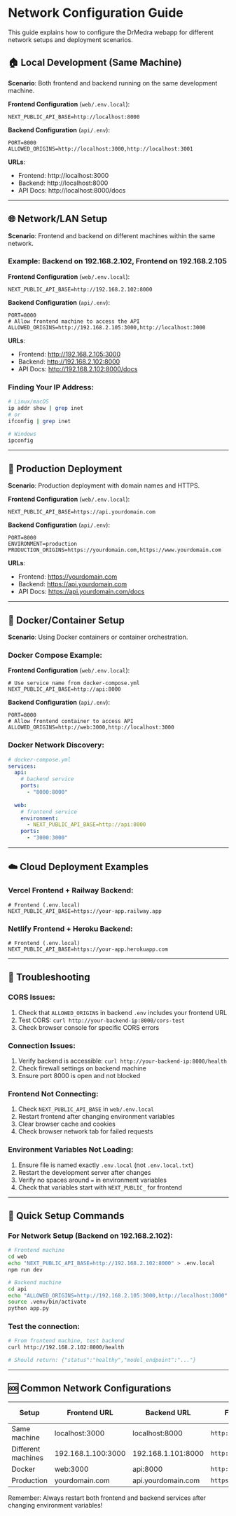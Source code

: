 # Network Configuration Guide

This guide explains how to configure the DrMedra webapp for different network setups and deployment scenarios.

## 🏠 Local Development (Same Machine)

**Scenario**: Both frontend and backend running on the same development machine.

**Frontend Configuration** (`web/.env.local`):
```env
NEXT_PUBLIC_API_BASE=http://localhost:8000
```

**Backend Configuration** (`api/.env`):
```env
PORT=8000
ALLOWED_ORIGINS=http://localhost:3000,http://localhost:3001
```

**URLs**:
- Frontend: http://localhost:3000
- Backend: http://localhost:8000
- API Docs: http://localhost:8000/docs

---

## 🌐 Network/LAN Setup

**Scenario**: Frontend and backend on different machines within the same network.

### Example: Backend on 192.168.2.102, Frontend on 192.168.2.105

**Frontend Configuration** (`web/.env.local`):
```env
NEXT_PUBLIC_API_BASE=http://192.168.2.102:8000
```

**Backend Configuration** (`api/.env`):
```env
PORT=8000
# Allow frontend machine to access the API
ALLOWED_ORIGINS=http://192.168.2.105:3000,http://localhost:3000
```

**URLs**:
- Frontend: http://192.168.2.105:3000
- Backend: http://192.168.2.102:8000
- API Docs: http://192.168.2.102:8000/docs

### Finding Your IP Address:
```bash
# Linux/macOS
ip addr show | grep inet
# or
ifconfig | grep inet

# Windows
ipconfig
```

---

## 🚀 Production Deployment

**Scenario**: Production deployment with domain names and HTTPS.

**Frontend Configuration** (`web/.env.local`):
```env
NEXT_PUBLIC_API_BASE=https://api.yourdomain.com
```

**Backend Configuration** (`api/.env`):
```env
PORT=8000
ENVIRONMENT=production
PRODUCTION_ORIGINS=https://yourdomain.com,https://www.yourdomain.com
```

**URLs**:
- Frontend: https://yourdomain.com
- Backend: https://api.yourdomain.com
- API Docs: https://api.yourdomain.com/docs

---

## 🐳 Docker/Container Setup

**Scenario**: Using Docker containers or container orchestration.

### Docker Compose Example:

**Frontend Configuration** (`web/.env.local`):
```env
# Use service name from docker-compose.yml
NEXT_PUBLIC_API_BASE=http://api:8000
```

**Backend Configuration** (`api/.env`):
```env
PORT=8000
# Allow frontend container to access API
ALLOWED_ORIGINS=http://web:3000,http://localhost:3000
```

### Docker Network Discovery:
```yaml
# docker-compose.yml
services:
  api:
    # backend service
    ports:
      - "8000:8000"
  
  web:
    # frontend service
    environment:
      - NEXT_PUBLIC_API_BASE=http://api:8000
    ports:
      - "3000:3000"
```

---

## ☁️ Cloud Deployment Examples

### Vercel Frontend + Railway Backend:
```env
# Frontend (.env.local)
NEXT_PUBLIC_API_BASE=https://your-app.railway.app
```

### Netlify Frontend + Heroku Backend:
```env
# Frontend (.env.local)
NEXT_PUBLIC_API_BASE=https://your-app.herokuapp.com
```

---

## 🔧 Troubleshooting

### CORS Issues:
1. Check that `ALLOWED_ORIGINS` in backend `.env` includes your frontend URL
2. Test CORS: `curl http://your-backend-ip:8000/cors-test`
3. Check browser console for specific CORS errors

### Connection Issues:
1. Verify backend is accessible: `curl http://your-backend-ip:8000/health`
2. Check firewall settings on backend machine
3. Ensure port 8000 is open and not blocked

### Frontend Not Connecting:
1. Check `NEXT_PUBLIC_API_BASE` in `web/.env.local`
2. Restart frontend after changing environment variables
3. Clear browser cache and cookies
4. Check browser network tab for failed requests

### Environment Variables Not Loading:
1. Ensure file is named exactly `.env.local` (not `.env.local.txt`)
2. Restart the development server after changes
3. Verify no spaces around `=` in environment variables
4. Check that variables start with `NEXT_PUBLIC_` for frontend

---

## 📝 Quick Setup Commands

### For Network Setup (Backend on 192.168.2.102):

```bash
# Frontend machine
cd web
echo "NEXT_PUBLIC_API_BASE=http://192.168.2.102:8000" > .env.local
npm run dev

# Backend machine  
cd api
echo "ALLOWED_ORIGINS=http://192.168.2.105:3000,http://localhost:3000" >> .env
source .venv/bin/activate
python app.py
```

### Test the connection:
```bash
# From frontend machine, test backend
curl http://192.168.2.102:8000/health

# Should return: {"status":"healthy","model_endpoint":"..."}
```

---

## 🆘 Common Network Configurations

| Setup | Frontend URL | Backend URL | Frontend .env.local | Backend .env ALLOWED_ORIGINS |
|-------|-------------|-------------|---------------------|------------------------------|
| Same machine | localhost:3000 | localhost:8000 | `http://localhost:8000` | `http://localhost:3000` |
| Different machines | 192.168.1.100:3000 | 192.168.1.101:8000 | `http://192.168.1.101:8000` | `http://192.168.1.100:3000` |
| Docker | web:3000 | api:8000 | `http://api:8000` | `http://web:3000` |
| Production | yourdomain.com | api.yourdomain.com | `https://api.yourdomain.com` | `https://yourdomain.com` |

Remember: Always restart both frontend and backend services after changing environment variables!